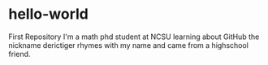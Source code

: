 # hello-world
First Repository
I'm a math phd student at NCSU learning about GitHub
the nickname derictiger rhymes with my name and came from a highschool friend.
